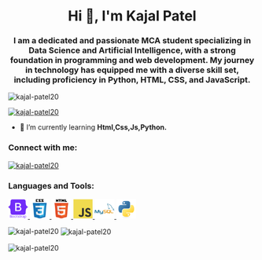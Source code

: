 <h1 align="center">Hi 👋, I'm Kajal Patel</h1>
<h3 align="center">I am a dedicated and passionate MCA student specializing in Data Science and Artificial Intelligence, with a strong foundation in programming and web development. My journey in technology has equipped me with a diverse skill set, including proficiency in Python, HTML, CSS, and JavaScript.</h3>

<p align="left"> <img src="https://komarev.com/ghpvc/?username=kajal-patel20&label=Profile%20views&color=0e75b6&style=flat" alt="kajal-patel20" /> </p>

<p align="left"> <a href="https://github.com/ryo-ma/github-profile-trophy"><img src="https://github-profile-trophy.vercel.app/?username=kajal-patel20" alt="kajal-patel20" /></a> </p>

- 🌱 I’m currently learning **Html,Css,Js,Python.**

<h3 align="left">Connect with me:</h3>
<p align="left">
<a href="https://linkedin.com/in/kajal-patel20" target="blank"><img align="center" src="https://raw.githubusercontent.com/rahuldkjain/github-profile-readme-generator/master/src/images/icons/Social/linked-in-alt.svg" alt="kajal-patel20" height="30" width="40" /></a>
</p>

<h3 align="left">Languages and Tools:</h3>
<p align="left"> <a href="https://getbootstrap.com" target="_blank" rel="noreferrer"> <img src="https://raw.githubusercontent.com/devicons/devicon/master/icons/bootstrap/bootstrap-plain-wordmark.svg" alt="bootstrap" width="40" height="40"/> </a> <a href="https://www.w3schools.com/css/" target="_blank" rel="noreferrer"> <img src="https://raw.githubusercontent.com/devicons/devicon/master/icons/css3/css3-original-wordmark.svg" alt="css3" width="40" height="40"/> </a> <a href="https://www.w3.org/html/" target="_blank" rel="noreferrer"> <img src="https://raw.githubusercontent.com/devicons/devicon/master/icons/html5/html5-original-wordmark.svg" alt="html5" width="40" height="40"/> </a> <a href="https://developer.mozilla.org/en-US/docs/Web/JavaScript" target="_blank" rel="noreferrer"> <img src="https://raw.githubusercontent.com/devicons/devicon/master/icons/javascript/javascript-original.svg" alt="javascript" width="40" height="40"/> </a> <a href="https://www.mysql.com/" target="_blank" rel="noreferrer"> <img src="https://raw.githubusercontent.com/devicons/devicon/master/icons/mysql/mysql-original-wordmark.svg" alt="mysql" width="40" height="40"/> </a> <a href="https://www.python.org" target="_blank" rel="noreferrer"> <img src="https://raw.githubusercontent.com/devicons/devicon/master/icons/python/python-original.svg" alt="python" width="40" height="40"/> </a> </p>

<p><img align="left" src="https://github-readme-stats.vercel.app/api/top-langs?username=kajal-patel20&show_icons=true&locale=en&layout=compact" alt="kajal-patel20" /></p>

<p>&nbsp;<img align="center" src="https://github-readme-stats.vercel.app/api?username=kajal-patel20&show_icons=true&locale=en" alt="kajal-patel20" /></p>

<p><img align="center" src="https://github-readme-streak-stats.herokuapp.com/?user=kajal-patel20&" alt="kajal-patel20" /></p>
